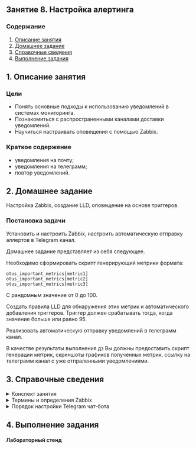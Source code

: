 ## Занятие 8. Настройка алертинга
### Содержание
1. [Описание занятия](#description)  
2. [Домашнее задание](#homework)  
3. [Справочные сведения](#info)  
4. [Выполнение задания](#exec)  

## 1. Описание занятия <a name="description"></a>
### Цели
- Понять основные подходы к использованию уведомлений в системах мониторинга.  
- Познакомиться с распространенными каналами доставки уведомлений.  
- Научиться настраивать оповещения с помощью Zabbix.  

### Краткое содержение
- уведомления на почту;  
- уведомления на телеграмм;  
- повтор уведомлений.  


## 2. Домашнее задание  <a name="homework"></a>
Настройка Zabbix, создание LLD, оповещение на основе триггеров.  

### Постановка задачи
Установить и настроить Zabbix, настроить автоматическую отправку аллертов в Telegram канал.  

Домашнее задание представляет из себя следующее.

Необходимо сформировать скрипт генерирующий метрики формата:
```
otus_important_metrics[metric1]
otus_important_metrics[metric2]
otus_important_metrics[metric3]
```
С рандомным значение от 0 до 100.  

Создать правила LLD для обнаружения этих метрик и автоматического добавления триггеров. Триггер должен срабатывать тогда, когда значение больше или равно 95.  

Реализовать автоматическую отправку уведомлений в телеграмм канал.  

В качестве результаты выполнения дз Вы должны предоставить скрипт генерации метрик, скриншоты графиков полученных метрик, ссылку на телеграмм канал с уже отпраленными уведомлениями.  

## 3. Справочные сведения<a name="info"></a>
<details>
   <summary>Конспект занятия</summary>

#### Подходы к отправке уведомлений
- Необходимо выбрать те параметры, по которым должны будут приходить уведомления.  
- Выбирать ВСЕ параметры -- плохая практика.   
- Выбор параметров в основном зависит от сервиса и требований бизнеса.  

#### Порог срабатывания
- Определять порог срабатывания после наблюдения за метрикой.  
- Учитывать пиковые значения метрики и  продолжительность этих значений.  
- Часто требуется более одного порога срабатывания.  
- Можно настроить несколько уровней уведомлений для одной и той же метрики.  

#### Включать или не включать?  
- Количество уведомлений необходимо сокращать.  
- Если на уведомление не было никакой реакции --  его лучше отключить, чтобы избежать флуда в дальнейшем.  
- Если есть сомнения в каких-то параметрах, то  уведомления по ним лучше включить, по крайней мере на первое время.  

#### Эскалация проблемы  
Эскалация — это процедура привлечения внимания к отдельной порблеме, когда ход работы над ней чем-то не устраивает.   
Четкая формулировка проблемы и причины эскалации.  
- Причина изменения приоритета проблемы.  
- Необходимость заранее планировать уровни эскалации типовых проблем.  
- Настройка процессов эскалации в зависимости от уровня проблемы.  



</details>

<details>
   <summary>Термины и определения Zabbix</summary>

</details>

<details>
   <summary>Порядок настройки Telegram чат-бота</summary>

- Выбор параметров в .  

</details>


## 4. Выполнение задания <a name="exec"></a>  
#### Лабораторный стенд
